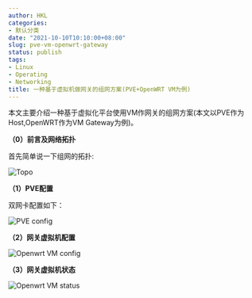 ```yaml
---
author: HKL
categories:
- 默认分类
date: "2021-10-10T10:10:00+08:00"
slug: pve-vm-openwrt-gateway
status: publish
tags:
- Linux
- Operating
- Networking
title: 一种基于虚拟机做网关的组网方案(PVE+OpenWRT VM为例)
---
```


本文主要介绍一种基于虚拟化平台使用VM作网关的组网方案(本文以PVE作为Host,OpenWRT作为VM Gateway为例)。


<!--more-->


**（0）前言及网络拓扑**

首先简单说一下组网的拓扑:

![Topo][4]



**（1）PVE配置**

双网卡配置如下：

![PVE config][1]


**（2）网关虚拟机配置**

![Openwrt VM config][2]


**（3）网关虚拟机状态**

![Openwrt VM status][3]


[1]: https://cdn.jsdelivr.net/gh/hiplon/blog-photo/2021/10/20211011104136.png
[2]: https://cdn.jsdelivr.net/gh/hiplon/blog-photo/2021/10/20211011104213.png
[3]: https://cdn.jsdelivr.net/gh/hiplon/blog-photo/2021/10/20211011104240.png
[4]: https://cdn.jsdelivr.net/gh/hiplon/blog-photo/2021/10/20211011110246.png